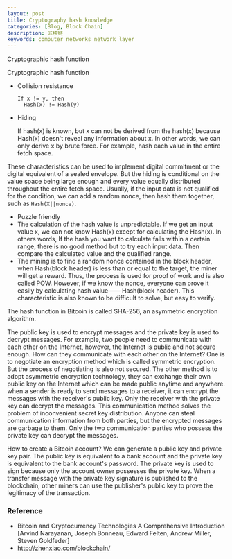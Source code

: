 ```yaml
---
layout: post
title: Cryptography hash knowledge
categories: [Blog, Block Chain]
description: 区块链
keywords: computer networks network layer 
---
```


Cryptographic hash function

Cryptographic hash function

- Collision resistance 

  ```
  If x != y, then
  	Hash(x) != Hash(y)
  ```

- Hiding

  If hash(x) is known, but x can not be derived from the hash(x) because Hash(x) doesn't reveal any information about x. In other words, we can only derive x by brute force. For example, hash each value in the entire fetch space.

These characteristics can be used to implement digital commitment or the digital equivalent of a sealed envelope. But the hiding is conditional on the value space being large enough and every value equally distributed throughout the entire fetch space. Usually, if the input data is not qualified for the condition, we can add a random nonce, then hash them together, such as `Hash(X||nonce)`.

- Puzzle friendly
- The calculation of the hash value is unpredictable. If we get an input value x, we can not know Hash(x) except for calculating the Hash(x). In others words, If the hash you want to calculate falls within a certain range, there is no good method but to try each input data. Then compare the calculated value and the qualified range. 
- The mining is to find a random nonce contained in the block header, when Hash(block header) is less than or equal to the target, the miner will get a reward. Thus, the process is used for proof of work and is also called POW. However, if we know the nonce, everyone can prove it easily by calculating hash value—— Hash(block header). This characteristic is also known to be difficult to solve, but easy to verify.

The hash function in Bitcoin is called SHA-256, an asymmetric encryption algorithm.

The public key is used to encrypt messages and the private key is used to decrypt messages. For example, two people need to communicate with each other on the Internet, however, the Internet is public and not secure enough. How can they communicate with each other on the Internet? One is to negotiate an encryption method which is called symmetric encryption. But the process of negotiating is also not secured. The other method is to adopt asymmetric encryption technology, they can exchange their own public key on the Internet which can be made public anytime and anywhere. when a sender is ready to send messages to a receiver, it can encrypt the messages with the receiver's public key. Only the receiver with the private key can decrypt the messages. This communication method solves the problem of inconvenient secret key distribution. Anyone can steal communication information from both parties, but the encrypted messages are garbage to them. Only the two communication parties who possess the private key can decrypt the messages.

How to create a Bitcoin account? We can generate a public key and private key pair. The public key is equivalent to a bank account and the private key is equivalent to the bank account's password. The private key is used to sign because only the account owner possesses the private key. When a transfer message with the private key signature is published to the blockchain, other miners can use the publisher's public key to prove the legitimacy of the transaction.

### Reference

- Bitcoin and Cryptocurrency Technologies A Comprehensive Introduction [Arvind Narayanan, Joseph Bonneau, Edward Felten, Andrew Miller, Steven Goldfeder]
- http://zhenxiao.com/blockchain/
